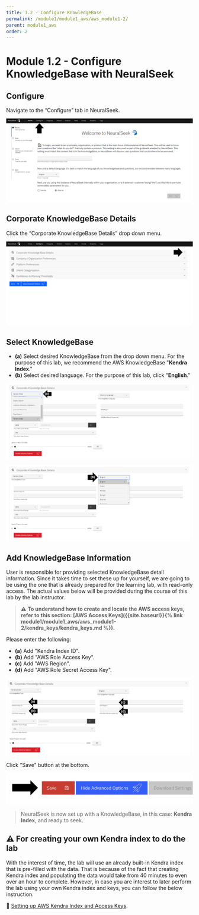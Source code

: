 ```yaml
---
title: 1.2 - Configure KnowledgeBase
permalink: /module1/module1_aws/aws_module1-2/
parent: module1_aws
order: 2
---
```


# Module 1.2 - Configure KnowledgeBase with NeuralSeek

## Configure

Navigate to the “Configure” tab in NeuralSeek.

![image1.4.1](images/image1.4.1.png)

## Corporate KnowledgeBase Details

Click the “Corporate KnowledgeBase Details” drop down menu. 

![image1.4.2](images/image1.4.2.png)

## Select KnowledgeBase

- **(a)** Select desired KnowledgeBase from the drop down menu. For the purpose of this lab, we recommend the AWS KnowledgeBase "**Kendra Index**." 
- **(b)** Select desired language. For the purpose of this lab, click "**English**." 
  
![image1.4.3](images/image1.4.3_updated2.png)

![image1.4.4](images/image1.4.4_updated2.png)

## Add KnowledgeBase Information

User is responsible for providing selected KnowledgeBase detail information. Since it takes time to set these up for yourself, we are going to be using the one that is already prepared for the learning lab, with read-only access. The actual values below will be provided during the course of this lab by the lab instructor.

> ⚠️ **To understand how to create and locate the AWS access keys, refer to this section: [AWS Access Keys]({{site.baseurl}}{% link module1/module1_aws/aws_module1-2/kendra_keys/kendra_keys.md %}).**

Please enter the following:

- **(a)** Add "Kendra Index ID".
- **(b)** Add "AWS Role Access Key".
- **(c)** Add "AWS Region".
- **(d)** Add "AWS Role Secret Access Key".

![image1.4.5](images/image1.4.5_updated.png)
 
Click "Save" button at the bottom.

![image1.4.6](images/image1.4.6.png)

> NeuralSeek is now set up with a KnowledgeBase, in this case: **Kendra Index**, and ready to seek. 

## ⚠️ For creating your own Kendra index to do the lab

With the interest of time, the lab will use an already built-in Kendra index that is pre-filled with the data. That is because of the fact that creating Kendra index and populating the data would take from 40 minutes to even over an hour to complete. However, in case you are interest to later perform the lab using your own Kendra index and keys, you can follow the below instruction.

🔗 <a href="{% link module1/module1_aws/aws_module1-2/kendra_keys/kendra_keys.md %}">Setting up AWS Kendra Index and Access Keys</a>.
